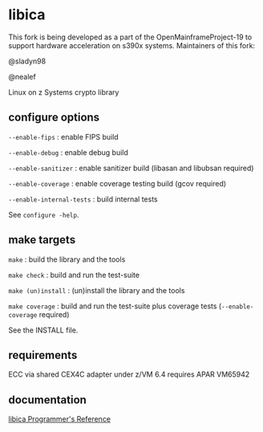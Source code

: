 # libica

This fork is being developed as a part of the OpenMainframeProject-19 to support hardware acceleration on s390x systems.
Maintainers of this fork:

@sladyn98

@nealef

Linux on z Systems crypto library


## configure options

`--enable-fips` : enable FIPS build

`--enable-debug` : enable debug build

`--enable-sanitizer` : enable sanitizer build (libasan and libubsan required)

`--enable-coverage` : enable coverage testing build (gcov required)

`--enable-internal-tests` : build internal tests

See `configure -help`.


## make targets

`make` : build the library and the tools

`make check` : build and run the test-suite

`make (un)install` : (un)install the library and the tools

`make coverage` : build and run the test-suite plus coverage tests (`--enable-coverage` required)

See the INSTALL file.


## requirements

ECC via shared CEX4C adapter under z/VM 6.4 requires APAR VM65942


## documentation

[libica Programmer's Reference](https://www.ibm.com/support/knowledgecenter/en/linuxonibm/com.ibm.linux.z.lxci/lxci_linuxonz.html)

